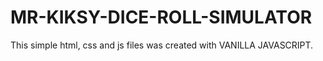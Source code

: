 # MR-KIKSY-DICE-ROLL-SIMULATOR
This simple html, css and js files was created with VANILLA JAVASCRIPT. 
